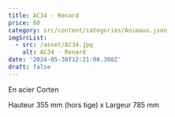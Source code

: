 ```yaml
---
title: AC34 - Renard
price: 60
category: src/content/categories/Animaux.json
imgSrcList:
  - src: /asset/AC34.jpg
    alt: AC34 - Renard
date: '2024-05-30T12:21:08.308Z'
draft: false
---
```



En acier Corten

Hauteur 355 mm (hors tige) x Largeur 785 mm
